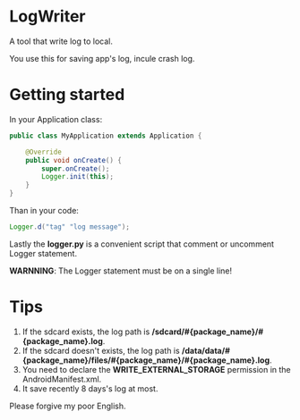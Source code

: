# LogWriter
A tool that write log to local.

You use this for saving app's log, incule crash log.

# Getting started
In your Application class:
``` java
public class MyApplication extends Application {

    @Override
    public void onCreate() {
        super.onCreate();
        Logger.init(this);
    }
}
```

Than in your code:
``` java
Logger.d("tag" "log message");
```
 
 Lastly the **logger.py** is a convenient script that comment or uncomment Logger statement.  

**WARNNING**: The Logger statement must be on a single line!

# Tips
1. If the sdcard exists, the log path is **/sdcard/#{package_name}/#{package_name}.log**.
2. If the sdcard doesn't exists, the log path is **/data/data/#{package_name}/files/#{package_name}/#{package_name}.log**.
3. You need to declare the **WRITE_EXTERNAL_STORAGE** permission in the AndroidManifest.xml.
4. It save recently 8 days's log at most.

Please forgive my poor English.
